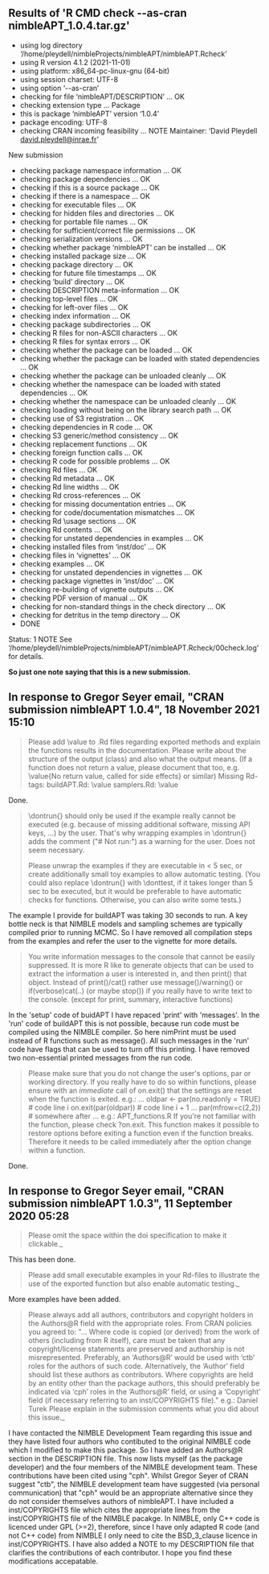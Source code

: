 ## Results of 'R CMD check --as-cran nimbleAPT_1.0.4.tar.gz'
* using log directory ‘/home/pleydell/nimbleProjects/nimbleAPT/nimbleAPT.Rcheck’
* using R version 4.1.2 (2021-11-01)
* using platform: x86_64-pc-linux-gnu (64-bit)
* using session charset: UTF-8
* using option ‘--as-cran’
* checking for file ‘nimbleAPT/DESCRIPTION’ ... OK
* checking extension type ... Package
* this is package ‘nimbleAPT’ version ‘1.0.4’
* package encoding: UTF-8
* checking CRAN incoming feasibility ... NOTE
Maintainer: ‘David Pleydell <david.pleydell@inrae.fr>’

New submission
* checking package namespace information ... OK
* checking package dependencies ... OK
* checking if this is a source package ... OK
* checking if there is a namespace ... OK
* checking for executable files ... OK
* checking for hidden files and directories ... OK
* checking for portable file names ... OK
* checking for sufficient/correct file permissions ... OK
* checking serialization versions ... OK
* checking whether package ‘nimbleAPT’ can be installed ... OK
* checking installed package size ... OK
* checking package directory ... OK
* checking for future file timestamps ... OK
* checking ‘build’ directory ... OK
* checking DESCRIPTION meta-information ... OK
* checking top-level files ... OK
* checking for left-over files ... OK
* checking index information ... OK
* checking package subdirectories ... OK
* checking R files for non-ASCII characters ... OK
* checking R files for syntax errors ... OK
* checking whether the package can be loaded ... OK
* checking whether the package can be loaded with stated dependencies ... OK
* checking whether the package can be unloaded cleanly ... OK
* checking whether the namespace can be loaded with stated dependencies ... OK
* checking whether the namespace can be unloaded cleanly ... OK
* checking loading without being on the library search path ... OK
* checking use of S3 registration ... OK
* checking dependencies in R code ... OK
* checking S3 generic/method consistency ... OK
* checking replacement functions ... OK
* checking foreign function calls ... OK
* checking R code for possible problems ... OK
* checking Rd files ... OK
* checking Rd metadata ... OK
* checking Rd line widths ... OK
* checking Rd cross-references ... OK
* checking for missing documentation entries ... OK
* checking for code/documentation mismatches ... OK
* checking Rd \usage sections ... OK
* checking Rd contents ... OK
* checking for unstated dependencies in examples ... OK
* checking installed files from ‘inst/doc’ ... OK
* checking files in ‘vignettes’ ... OK
* checking examples ... OK
* checking for unstated dependencies in vignettes ... OK
* checking package vignettes in ‘inst/doc’ ... OK
* checking re-building of vignette outputs ... OK
* checking PDF version of manual ... OK
* checking for non-standard things in the check directory ... OK
* checking for detritus in the temp directory ... OK
* DONE

Status: 1 NOTE
See
  ‘/home/pleydell/nimbleProjects/nimbleAPT/nimbleAPT.Rcheck/00check.log’
for details.


__So just one note saying that this is a new submission.__


## In response to Gregor Seyer email, "CRAN submission nimbleAPT 1.0.4", 18 November 2021 15:10

> Please add \value to .Rd files regarding exported methods and explain
> the functions results in the documentation. Please write about the
> structure of the output (class) and also what the output means. (If a
> function does not return a value, please document that too, e.g.
> \value{No return value, called for side effects} or similar)
> Missing Rd-tags:
>       buildAPT.Rd: \value
>       samplers.Rd: \value

Done.

> \dontrun{} should only be used if the example really cannot be executed
> (e.g. because of missing additional software, missing API keys, ...) by
> the user. That's why wrapping examples in \dontrun{} adds the comment
> ("# Not run:") as a warning for the user.
> Does not seem necessary.
>
> Please unwrap the examples if they are executable in < 5 sec, or create
> additionally small toy examples to allow automatic testing.
> (You could also replace \dontrun{} with \donttest, if it takes longer
> than 5 sec to be executed, but it would be preferable to have automatic
> checks for functions. Otherwise, you can also write some tests.)

The example I provide for buildAPT was taking 30 seconds to run.
A key bottle neck is that NIMBLE models and sampling schemes are typically compiled prior to running MCMC.
So I have removed all compilation steps from the examples and refer the user to the vignette for more details.


> You write information messages to the console that cannot be easily suppressed.
> It is more R like to generate objects that can be used to extract the
> information a user is interested in, and then print() that object.
> Instead of print()/cat() rather use message()/warning()  or
> if(verbose)cat(..) (or maybe stop()) if you really have to write text to the console.
> (except for print, summary, interactive functions)

In the 'setup' code of buidAPT I have repaced 'print' with 'messages'.
In the 'run' code of buildAPT this is not possible, because run code must be compiled using the NIMBLE compiler.
So here nimPrint must be used instead of R functions such as message().
All such messages in the 'run' code have flags that can be used to turn off this printing.
I have removed two non-essential printed messages from the run code.


> Please make sure that you do not change the user's options, par or
> working directory. If you really have to do so within functions, please
> ensure with an *immediate* call of on.exit() that the settings are reset
> when the function is exited. e.g.:
> ...
> oldpar <- par(no.readonly = TRUE)    # code line i
> on.exit(par(oldpar))            # code line i + 1
> ...
> par(mfrow=c(2,2))            # somewhere after
> ...
> e.g.: APT_functions.R
> If you're not familiar with the function, please check ?on.exit. This
> function makes it possible to restore options before exiting a function
> even if the function breaks. Therefore it needs to be called immediately
> after the option change within a function.

Done.


## In response to Gregor Seyer email, "CRAN submission nimbleAPT 1.0.3", 11 September 2020 05:28

> Please omit the space within the doi specification to make it clickable._

This has been done.

> Please add small executable examples in your Rd-files to illustrate the
> use of the exported function but also enable automatic testing._

More examples have been added.


> Please always add all authors, contributors and copyright holders in the
> Authors@R field with the appropriate roles.
>  From CRAN policies you agreed to:
> "... Where code is copied (or derived) from the work of others
> (including from R itself), care must be taken that any copyright/license
> statements are preserved and authorship is not misrepresented.
> Preferably, an ‘Authors@R’ would be used with ‘ctb’ roles for the
> authors of such code. Alternatively, the ‘Author’ field should list
> these authors as contributors.
> Where copyrights are held by an entity other than the package authors,
> this should preferably be indicated via ‘cph’ roles in the ‘Authors@R’
> field, or using a ‘Copyright’ field (if necessary referring to an
> inst/COPYRIGHTS file)."
> e.g.: Daniel Turek
> Please explain in the submission comments what you did about this issue._

I have contacted the NIMBLE Development Team regarding this issue and they have listed four authors who contibuted to the original NIMBLE code which I modified to make this package.
So I have added an Authors@R section in the DESCRIPTION file.
This now lists myself (as the package developer) and the four members of the NIMBLE development team.
These contributions have been cited using "cph". Whilst Gregor Seyer of CRAN suggest "ctb", the NIMBLE development team have suggested (via personal communication) that "cph" would be an appropriate alternative since they do not consider themselves authors of nimbleAPT.
I have included a inst/COPYRIGHTS file which cites the appropriate lines from the inst/COPYRIGHTS file of the NIMBLE pacakge.
In NIMBLE, only C++ code is licenced under GPL (>=2), therefore, since I have only adapted R code (and not C++ code) from NIMBLE I only need to cite the BSD_3_clause licence in inst/COPYRIGHTS.
I have also added a NOTE to my DESCRIPTION file that clarifies the contributions of each contributor.
I hope you find these modifications accepatable.
